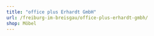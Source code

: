 ```yaml
---
title: "office plus Erhardt GmbH"
url: /freiburg-im-breisgau/office-plus-erhardt-gmbh/
shop: Möbel
---
```


